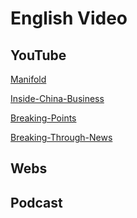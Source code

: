 # English Video
## YouTube
[Manifold](https://www.youtube.com/@ManifoldPodcast)

[Inside-China-Business](https://www.youtube.com/@Inside_China_Business)

[Breaking-Points](https://www.youtube.com/@breakingpoints)

[Breaking-Through-News](https://www.youtube.com/@BreakThroughNews)

## Webs

## Podcast